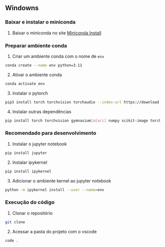 ## Windowns
### Baixar e instalar o miniconda
1. Baixar o miniconda no site [Miniconda Install](https://docs.anaconda.com/miniconda/install/)

### Preparar ambiente conda
1. Criar um ambiente conda com o nome de `env`
```bash
conda create --name env python=3.11
```
2. Ativar o ambiente conda
```bash
conda activate env
```
3. Instalar o pytorch
```bash
pip3 install torch torchvision torchaudio --index-url https://download.pytorch.org/whl/cu126
```

4. Instalar outras dependências
```bash
pip install torch torchvision gymnasium[atari] numpy scikit-image torchsummary ale_py
```

### Recomendado para desenvolvimento
1. Instalar o jupyter notebook
```bash
pip install jupyter
```
2. Instalar ipykernel
```bash
pip install ipykernel
```
3. Adicionar o ambiente kernel ao jupyter notebook
```bash
python -m ipykernel install --user --name=env
```

### Execução do código
1. Clonar o repositório
```bash
git clone
```
2. Acessar a pasta do projeto com o vscode
```bash
code .
```